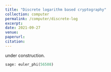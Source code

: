 ```yaml
---
title: "Discrete logarithm based cryptography"
collection: computer
permalink: /computer/discrete-log
excerpt:
date: 2021-09-27
venue: 
paperurl: 
citation: 
---
```

 
 under construction.
 `````python
 sage: euler_phi(56508)
 `````
